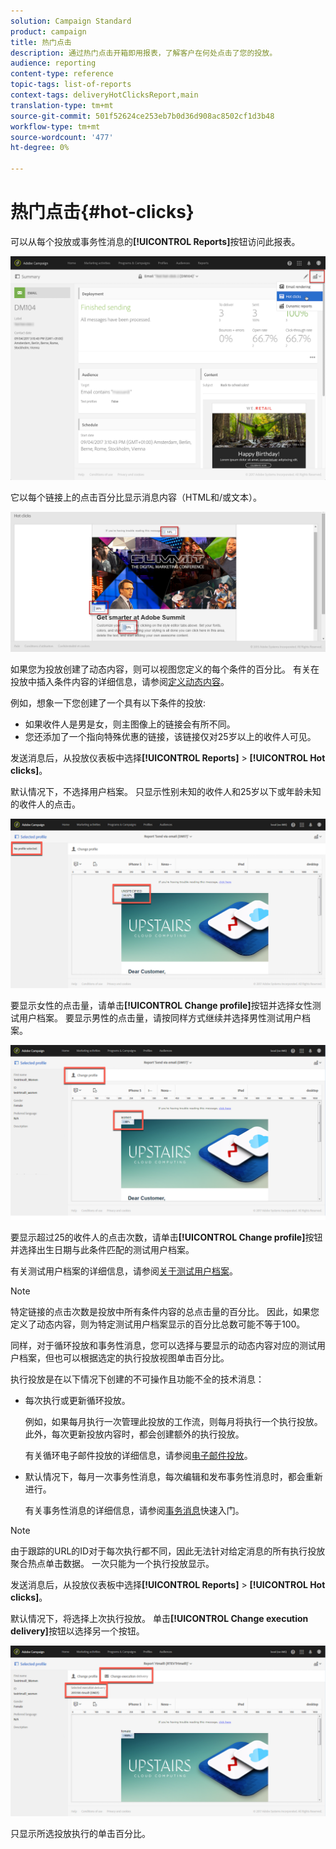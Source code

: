 ```yaml
---
solution: Campaign Standard
product: campaign
title: 热门点击
description: 通过热门点击开箱即用报表，了解客户在何处点击了您的投放。
audience: reporting
content-type: reference
topic-tags: list-of-reports
context-tags: deliveryHotClicksReport,main
translation-type: tm+mt
source-git-commit: 501f52624ce253eb7b0d36d908ac8502cf1d3b48
workflow-type: tm+mt
source-wordcount: '477'
ht-degree: 0%

---
```



# 热门点击{#hot-clicks}

可以从每个投放或事务性消息的&#x200B;**[!UICONTROL Reports]**&#x200B;按钮访问此报表。

![](assets/delivery_reports_hot-clicks_4.png)

它以每个链接上的点击百分比显示消息内容（HTML和/或文本）。

![](assets/delivery_reports_10.png)

如果您为投放创建了动态内容，则可以视图您定义的每个条件的百分比。 有关在投放中插入条件内容的详细信息，请参阅[定义动态内容](../../designing/using/personalization.md#defining-dynamic-content-in-an-email)。

例如，想象一下您创建了一个具有以下条件的投放:

* 如果收件人是男是女，则主图像上的链接会有所不同。
* 您还添加了一个指向特殊优惠的链接，该链接仅对25岁以上的收件人可见。

发送消息后，从投放仪表板中选择&#x200B;**[!UICONTROL Reports]** > **[!UICONTROL Hot clicks]**。

默认情况下，不选择用户档案。 只显示性别未知的收件人和25岁以下或年龄未知的收件人的点击。

![](assets/delivery_reports_hot-clicks_1.png)

要显示女性的点击量，请单击&#x200B;**[!UICONTROL Change profile]**&#x200B;按钮并选择女性测试用户档案。 要显示男性的点击量，请按同样方式继续并选择男性测试用户档案。

![](assets/delivery_reports_hot-clicks_2.png)

要显示超过25的收件人的点击次数，请单击&#x200B;**[!UICONTROL Change profile]**&#x200B;按钮并选择出生日期与此条件匹配的测试用户档案。

有关测试用户档案的详细信息，请参阅[关于测试用户档案](../../audiences/using/managing-test-profiles.md)。

>[!NOTE]
>
>特定链接的点击次数是投放中所有条件内容的总点击量的百分比。 因此，如果您定义了动态内容，则为特定测试用户档案显示的百分比总数可能不等于100。

同样，对于循环投放和事务性消息，您可以选择与要显示的动态内容对应的测试用户档案，但也可以根据选定的执行投放视图单击百分比。

执行投放是在以下情况下创建的不可操作且功能不全的技术消息：

* 每次执行或更新循环投放。

   例如，如果每月执行一次管理此投放的工作流，则每月将执行一个执行投放。 此外，每次更新投放内容时，都会创建额外的执行投放。

   有关循环电子邮件投放的详细信息，请参阅[电子邮件投放](../../automating/using/email-delivery.md)。

* 默认情况下，每月一次事务性消息，每次编辑和发布事务性消息时，都会重新进行。

   有关事务性消息的详细信息，请参阅[事务消息](../../channels/using/getting-started-with-transactional-msg.md)快速入门。

>[!NOTE]
>
>由于跟踪的URL的ID对于每次执行都不同，因此无法针对给定消息的所有执行投放聚合热点单击数据。 一次只能为一个执行投放显示。

发送消息后，从投放仪表板中选择&#x200B;**[!UICONTROL Reports]** > **[!UICONTROL Hot clicks]**。

默认情况下，将选择上次执行投放。 单击&#x200B;**[!UICONTROL Change execution delivery]**&#x200B;按钮以选择另一个按钮。

![](assets/delivery_reports_hot-clicks_3.png)

只显示所选投放执行的单击百分比。
